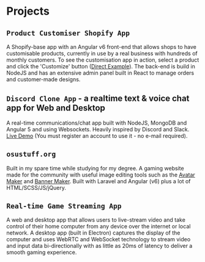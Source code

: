 # Projects

## `Product Customiser Shopify App`

A Shopify-base app with an Angular v6 front-end that allows shops to have customisable products, currently in use by a real business with hundreds of monthly customers. To see the customisation app in action, select a product and click the 'Customize' button ([Direct Example](https://foxbox.io/apps/product-editor/32270605194)). The back-end is build in NodeJS and has an extensive admin panel built in React to manage orders and customer-made designs.

## `Discord Clone App` - a realtime text & voice chat app for Web and Desktop

A real-time communications/chat app built with NodeJS, MongoDB and Angular 5 and using Websockets. Heavily inspired by Discord and Slack.
[Live Demo](https://chatapp.pubg.pet) (You must register an account to use it - no e-mail required).

## `osustuff.org`

Built in my spare time while studying for my degree. A gaming website made for the community with useful image editing tools such as the [Avatar Maker](https://www.osustuff.org/avatar-maker2) and [Banner Maker](https://www.osustuff.org/banner-maker). Built with Laravel and Angular (v6) plus a lot of HTML/SCSS/JS/jQuery.

## `Real-time Game Streaming App`

A web and desktop app that allows users to live-stream video and take control of their home computer from any device over the internet or local network. A desktop app (built in Electron) captures the display of the computer and uses WebRTC and WebSocket technology to stream video and input data bi-directionally with as little as 20ms of latency to deliver a smooth gaming experience.
